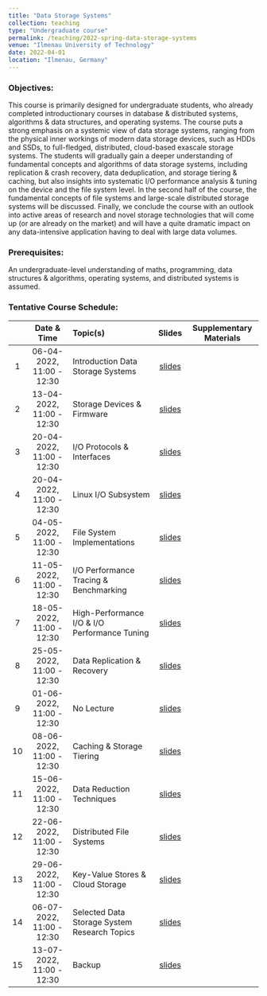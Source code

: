 ```yaml
---
title: "Data Storage Systems"
collection: teaching
type: "Undergraduate course"
permalink: /teaching/2022-spring-data-storage-systems
venue: "Ilmenau University of Technology"
date: 2022-04-01
location: "Ilmenau, Germany"
---
```



### Objectives:
This course is primarily designed for undergraduate students, who already completed introductionary courses in database & distributed systems, algorithms & data structures, and operating systems. The course puts a strong emphasis on a systemic view of data storage systems, ranging from the physical inner workings of modern data storage devices, such as HDDs and SSDs, to full-fledged, distributed, cloud-based exascale storage systems. The students will gradually gain a deeper understanding of fundamental concepts and algorithms of data storage systems, including replication & crash recovery, data deduplication, and storage tiering & caching, but also insights into systematic I/O performance analysis & tuning on the device and the file system level. In the second half of the course, the fundamental concepts of file systems and large-scale distributed storage systems will be discussed. Finally, we conclude the course with an outlook into active areas of research and novel storage technologies that will come up (or are already on the market) and will have a quite dramatic impact on any data-intensive application having to deal with large data volumes.

### Prerequisites:
An undergraduate-level understanding of maths, programming, data structures & algorithms, operating systems, and distributed systems is assumed. 

### Tentative Course Schedule:

| | Date & Time | Topic(s)  | Slides | Supplementary Materials |
|:---: | :---: | :---|:---:|:---:|
|1| 06-04-2022, 11:00 - 12:30 |Introduction Data Storage Systems|[slides](https://marcusparadies.github.io/teaching/2022-spring-data-storage-systems)||
|2| 13-04-2022, 11:00 - 12:30 |Storage Devices & Firmware|[slides](https://marcusparadies.github.io/teaching/2022-spring-data-storage-systems)||
|3| 20-04-2022, 11:00 - 12:30 |I/O Protocols & Interfaces|[slides](https://marcusparadies.github.io/teaching/2022-spring-data-storage-systems)||
|4| 20-04-2022, 11:00 - 12:30 |Linux I/O Subsystem|[slides](https://marcusparadies.github.io/teaching/2022-spring-data-storage-systems)||
|5| 04-05-2022, 11:00 - 12:30 |File System Implementations|[slides](https://marcusparadies.github.io/teaching/2022-spring-data-storage-systems)||
|6| 11-05-2022, 11:00 - 12:30 |I/O Performance Tracing & Benchmarking|[slides](https://marcusparadies.github.io/teaching/2022-spring-data-storage-systems)||
|7| 18-05-2022, 11:00 - 12:30 |High-Performance I/O & I/O Performance Tuning|[slides](https://marcusparadies.github.io/teaching/2022-spring-data-storage-systems)||
|8| 25-05-2022, 11:00 - 12:30 |Data Replication & Recovery|[slides](https://marcusparadies.github.io/teaching/2022-spring-data-storage-systems)||
|9| 01-06-2022, 11:00 - 12:30 |No Lecture|[slides](https://marcusparadies.github.io/teaching/2022-spring-data-storage-systems)||
|10| 08-06-2022, 11:00 - 12:30 |Caching & Storage Tiering|[slides](https://marcusparadies.github.io/teaching/2022-spring-data-storage-systems)||
|11| 15-06-2022, 11:00 - 12:30 |Data Reduction Techniques|[slides](https://marcusparadies.github.io/teaching/2022-spring-data-storage-systems)||
|12| 22-06-2022, 11:00 - 12:30 |Distributed File Systems|[slides](https://marcusparadies.github.io/teaching/2022-spring-data-storage-systems)||
|13| 29-06-2022, 11:00 - 12:30 |Key-Value Stores & Cloud Storage|[slides](https://marcusparadies.github.io/teaching/2022-spring-data-storage-systems)||
|14| 06-07-2022, 11:00 - 12:30 |Selected Data Storage System Research Topics|[slides](https://marcusparadies.github.io/teaching/2022-spring-data-storage-systems)||
|15| 13-07-2022, 11:00 - 12:30 |Backup|[slides](https://marcusparadies.github.io/teaching/2022-spring-data-storage-systems)||
